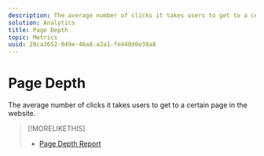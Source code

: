 ```yaml
---
description: The average number of clicks it takes users to get to a certain page in the website.
solution: Analytics
title: Page Depth
topic: Metrics
uuid: 28ca3652-049e-46a8-a2a1-fe440d0e38a8
---
```


# Page Depth

The average number of clicks it takes users to get to a certain page in the website.

>[!MORELIKETHIS]
>
>* [Page Depth Report](/help/components/c-variables/dimensionslist/reports-page-depth.md)
